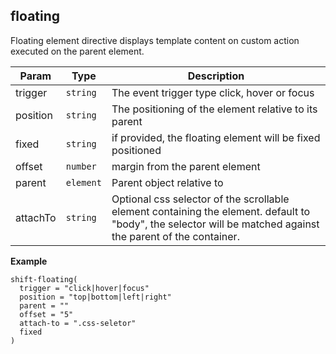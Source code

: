 <a name="shift.components.module_floating"></a>
## floating
Floating element directive displays template content on custom action
executed on the parent element.


| Param | Type | Description |
| --- | --- | --- |
| trigger | <code>string</code> | The event trigger type click, hover or focus |
| position | <code>string</code> | The positioning of the element relative to its parent |
| fixed | <code>string</code> | if provided, the floating element will be fixed positioned |
| offset | <code>number</code> | margin from the parent element |
| parent | <code>element</code> | Parent object relative to |
| attachTo | <code>string</code> | Optional css selector of the scrollable element containing the element. default to "body", the selector will be matched against the parent of the container. |

**Example**  
```jade
shift-floating(
  trigger = "click|hover|focus"
  position = "top|bottom|left|right"
  parent = ""
  offset = "5"
  attach-to = ".css-seletor"
  fixed
)
```
